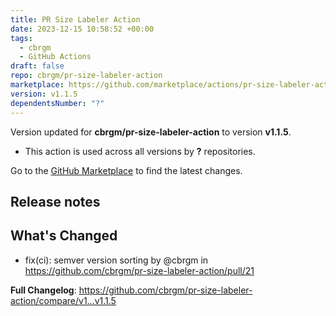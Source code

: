 ```yaml
---
title: PR Size Labeler Action
date: 2023-12-15 10:58:52 +00:00
tags:
  - cbrgm
  - GitHub Actions
draft: false
repo: cbrgm/pr-size-labeler-action
marketplace: https://github.com/marketplace/actions/pr-size-labeler-action
version: v1.1.5
dependentsNumber: "?"
---
```



Version updated for **cbrgm/pr-size-labeler-action** to version **v1.1.5**.
- This action is used across all versions by **?** repositories.

Go to the [GitHub Marketplace](https://github.com/marketplace/actions/pr-size-labeler-action) to find the latest changes.

## Release notes

## What's Changed
* fix(ci): semver version sorting by @cbrgm in https://github.com/cbrgm/pr-size-labeler-action/pull/21


**Full Changelog**: https://github.com/cbrgm/pr-size-labeler-action/compare/v1...v1.1.5
